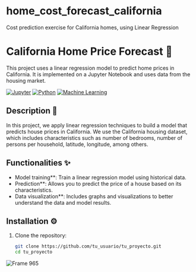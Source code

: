 # home_cost_forecast_california
Cost prediction exercise for California homes, using Linear Regression  
# California Home Price Forecast 🏡

This project uses a linear regression model to predict home prices in California. It is implemented on a Jupyter Notebook and uses data from the housing market.

[![Jupyter](https://img.shields.io/badge/Jupyter-Notebook-orange)](https://jupyter.org/)
[![Python](https://img.shields.io/badge/Python-3.9%2B-blue)](https://www.python.org/downloads/release/python-390/)
[![Machine Learning](https://img.shields.io/badge/Machine%20Learning-Regression-green)](https://scikit-learn.org/stable/)

## Description 📄

In this project, we apply linear regression techniques to build a model that predicts house prices in California. We use the California housing dataset, which includes characteristics such as number of bedrooms, number of persons per household, latitude, longitude, among others.

## Functionalities ✨

- Model training**: Train a linear regression model using historical data.
- Prediction**: Allows you to predict the price of a house based on its characteristics.
- Data visualization**: Includes graphs and visualizations to better understand the data and model results.

## Installation ⚙️

1. Clone the repository:

   ```bash
   git clone https://github.com/tu_usuario/tu_proyecto.git
   cd tu_proyecto
![Frame 965](https://github.com/user-attachments/assets/22eb74a2-1c88-4811-987f-c693cee1f970)
